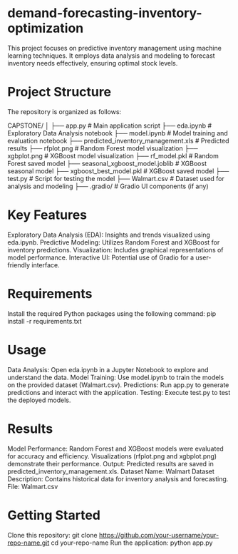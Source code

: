 # demand-forecasting-inventory-optimization
This project focuses on predictive inventory management using machine learning techniques. It employs data analysis and modeling to forecast inventory needs effectively, ensuring optimal stock levels.

# Project Structure
The repository is organized as follows:

CAPSTONE/
│
├── app.py                          # Main application script
├── eda.ipynb                       # Exploratory Data Analysis notebook
├── model.ipynb                     # Model training and evaluation notebook
├── predicted_inventory_management.xls # Predicted results
├── rfplot.png                      # Random Forest model visualization
├── xgbplot.png                     # XGBoost model visualization
├── rf_model.pkl                    # Random Forest saved model
├── seasonal_xgboost_model.joblib   # XGBoost seasonal model
├── xgboost_best_model.pkl          # XGBoost saved model
├── test.py                         # Script for testing the model
├── Walmart.csv                     # Dataset used for analysis and modeling
├── .gradio/                        # Gradio UI components (if any)

# Key Features
Exploratory Data Analysis (EDA): Insights and trends visualized using eda.ipynb.
Predictive Modeling: Utilizes Random Forest and XGBoost for inventory predictions.
Visualization: Includes graphical representations of model performance.
Interactive UI: Potential use of Gradio for a user-friendly interface.

# Requirements
Install the required Python packages using the following command:
pip install -r requirements.txt

# Usage
Data Analysis: Open eda.ipynb in a Jupyter Notebook to explore and understand the data.
Model Training: Use model.ipynb to train the models on the provided dataset (Walmart.csv).
Predictions: Run app.py to generate predictions and interact with the application.
Testing: Execute test.py to test the deployed models.

# Results
Model Performance: 
Random Forest and XGBoost models were evaluated for accuracy and efficiency.
Visualizations (rfplot.png and xgbplot.png) demonstrate their performance.
Output:
Predicted results are saved in predicted_inventory_management.xls.
Dataset
Name: Walmart Dataset
Description: Contains historical data for inventory analysis and forecasting.
File: Walmart.csv

# Getting Started
Clone this repository:
git clone https://github.com/your-username/your-repo-name.git
cd your-repo-name
Run the application:
python app.py

